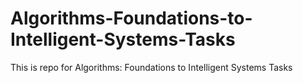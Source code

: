 # Algorithms-Foundations-to-Intelligent-Systems-Tasks
This is repo for Algorithms: Foundations to Intelligent Systems Tasks
